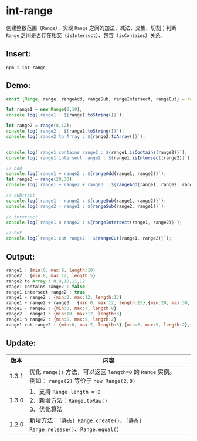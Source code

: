 # int-range

创建整数范围（`Range`），实现 `Range` 之间的加法、减法、交集、切割；判断 `Range` 之间是否存在相交（`isIntersect`）、包含（`isContains`）关系。

## Insert:

```$xslt
npm i int-range
```


## Demo:

```javascript
const {Range, range, rangeAdd, rangeSub, rangeIntersect, rangeCut} = require('int-range');

let range1 = new Range(0,10);
console.log(`range1 : ${range1.toString()}`);

let range2 = range(8,12);
console.log(`range2 : ${range2.toString()}`);
console.log(`range2 to Array : ${range2.toArray()}`);


console.log(`range1 contains range2 : ${range1.isContains(range2)}`);
console.log(`range1 intersect range2 : ${range1.isIntersect(range2)}`);

// add
console.log(`range1 + range2 : ${rangeAdd(range1, range2)}`);
let range3 = range(20,30);
console.log(`range1 + range2 + range3 : ${rangeAdd(range1, range2, range3)}`);

// subtract
console.log(`range1 - range2 : ${rangeSub(range1, range2)}`);
console.log(`range2 - range1 : ${rangeSub(range2, range1)}`);

// intersect
console.log(`range1 ∩ range2 : ${rangeIntersect(range1, range2)}`);

// cut
console.log(`range1 cut range2 : ${rangeCut(range1, range2)}`);

```

## Output:

```javascript
range1 : {min:0, max:9, length:10}
range2 : {min:8, max:12, length:5}
range2 to Array : 8,9,10,11,12
range1 contains range2 : false
range1 intersect range2 : true
range1 + range2 : {min:0, max:12, length:13}
range1 + range2 + range3 : {min:0, max:12, length:13},{min:20, max:30, length:11}
range1 - range2 : {min:0, max:7, length:8}
range2 - range1 : {min:10, max:12, length:3}
range1 ∩ range2 : {min:8, max:9, length:2}
range1 cut range2 : {min:0, max:7, length:8},{min:8, max:9, length:2},{min:10, max:12, length:3}
```

## Update:

|  版本 | 内容 |
| ------ | --- |
| 1.3.1 | 优化 `range()` 方法，可以返回 `length=0` 的 `Range` 实例。<br>例如： `range(2)` 等价于 `new Range(2,0)`|
| 1.3.0 | 1、支持 `Range.length = 0`<br>2、新增方法：`Range.toRaw()`<br>3、优化算法<br>|
| 1.2.0 | 新增方法：`[静态] Range.create()`、`[静态] Range.release()`、`Range.equal()`|